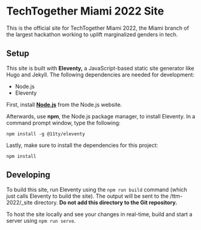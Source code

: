 # TechTogether Miami 2022 Site

This is the official site for TechTogether Miami 2022, the Miami branch of the largest hackathon working to uplift marginalized genders in tech.

## Setup

This site is built with **Eleventy,** a JavaScript-based static site generator like Hugo and Jekyll. The following dependencies are needed for development:

* Node.js
* Eleventy

First, install [**Node.js**](https://nodejs.org/en/) from the Node.js website.

Afterwards, use **npm**, the Node.js package manager, to install Eleventy. In a command prompt window, type the following:

`npm install -g @11ty/eleventy`

Lastly, make sure to install the dependencies for this project:

`npm install`

## Developing

To build this site, run Eleventy using the `npm run build` command (which just calls Eleventy to build the site). The output will be sent to the /ttm-2022/_site directory. **Do not add this directory to the Git repository.**

To host the site locally and see your changes in real-time, build and start a server using `npm run serve`.


